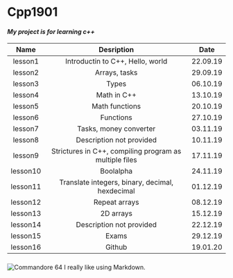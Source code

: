 # Cpp1901
#### ***My project is for learning c++*** 
|  Name    | Desription                                             |  Date    |
|:--------:|:------------------------------------------------------:|:--------:|
| lesson1  | Introductin to C++, Hello, world                       | 22.09.19 |
| lesson2  | Arrays, tasks                                          | 29.09.19 |
| lesson3  | Types                                                  | 06.10.19 |
| lesson4  | Math in C++                                            | 13.10.19 |
| lesson5  | Math functions                                         | 20.10.19 |
| lesson6  | Functions                                              | 27.10.19 |
| lesson7  | Tasks, money converter                                 | 03.11.19 |
| lesson8  | Description not provided                               | 10.11.19 |
| lesson9  | Strictures in C++, compiling program as multiple files | 17.11.19 |
| lesson10 | Boolalpha                                              | 24.11.19 |
| lesson11 | Translate integers, binary, decimal, hexdecimal        | 01.12.19 |
| lesson12 | Repeat arrays                                          | 08.12.19 |
| lesson13 | 2D arrays                                              | 15.12.19 |
| lesson14 | Description not provided                               | 22.12.19 |
| lesson15 | Exams                                                  | 29.12.19 |
| lesson16 | Github                                                 | 19.01.20 |
###




![Commandore 64](https://upload.wikimedia.org/wikipedia/commons/9/9d/Commodore64.jpg)
I really like using Markdown.
